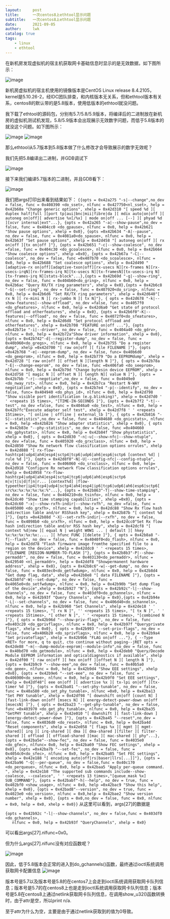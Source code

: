 ```yaml
---
layout:     post
title:      一次centos8上ethtool显示问题
subtitle:   一次centos8上ethtool显示问题
date:       2021-09-05
author:     lwk
catalog: true
tags:
    - linux
    - ethtool
---
```


在新机房发现虚拟机的宿主机获取网卡基础信息时显示的是无效数据，如下图所示：

![image](https://user-images.githubusercontent.com/36918717/177042628-4d59796b-c3a9-4768-8735-a9c6c52ba87e.png)

新机房虚拟机的宿主机使用的镜像版本是CentOS Linux release 8.4.2105，kernel是5.10.26-2，经IDC团队排查，和内核版本无关系，但和ethtool版本有关系，centos8的默认带的是5.8版本，使用低版本的ethtool就没问题。

我下载了ethtool的源码包，分别有5.7/5.8/5.9版本，将编译后的二进制放在新机房的虚拟机测试机发现，5.8/5.9版本会出现展示无效数字问题，而低于5.8版本的就没这个问题。如下图所示：

![image](https://user-images.githubusercontent.com/36918717/177042637-214b3d61-1906-4d1c-9030-79104963256a.png)
![image](https://user-images.githubusercontent.com/36918717/177042639-2b8d9f4f-4563-41d3-a549-20c3e8089e53.png)

那么ethtool从5.7版本到5.8版本做了什么修改才会导致展示的数字无效呢？

 我们先把5.8编译出二进制，并GDB调试下
 
 ![image](https://user-images.githubusercontent.com/36918717/177042651-fb90e591-632e-43a3-92d9-cbec2a0694e9.png)

接下来我们编译5.7版本的二进制，并且GDB看下：

![image](https://user-images.githubusercontent.com/36918717/177042657-21d0c4fc-2ff7-40f5-9a51-0c8986c17a9d.png)

我们把args打印出来看到结果如下：
`
{{opts = 0x42a275 "-s|--change",no_dev = false, func = 0x408390 <do_sset>, nlfunc = 0x427750<nl_sset>, help = 0x42b60a "Change generic options",
   xhelp = 0x42d310 "[ speed %d ][ duplex half|full ][port tp|aui|bnc|mii|fibre|da ][ mdix auto|on|off ][ autoneg on|off][ advertise %x[/%x] | mode on|off ... [--] ][ phyad %d ][xcvr internal|ext"...}, {opts = 0x42a265 "-a|--show-pause",no_dev = false, func = 0x404cc0 <do_gpause>, nlfunc = 0x0,
   help = 0x42b621 "Show pause options", xhelp = 0x0}, {opts =0x42b634 "-A|--pause", no_dev = false, func = 0x4081a0<do_spause>, nlfunc = 0x0, help = 0x42b63f "Set pause options",
   xhelp = 0x42d458 "[ autoneg on|off ][ rx on|off ][tx on|off ]"}, {opts = 0x42b651 "-c|--show-coalesce", no_dev =false, func = 0x404c30 <do_gcoalesce>,
   nlfunc = 0x0, help = 0x42b664 "Show coalesce options", xhelp =0x0}, {opts = 0x42b67a "-C|--coalesce", no_dev = false, func =0x407b70 <do_scoalesce>, nlfunc = 0x0,
   help = 0x42b688 "Set coalesce options",
   xhelp = 0x42d490 "[adaptive-rx on|off][adaptive-txon|off][rx-usecs N][rx-frames N][rx-usecs-irqN][rx-frames-irq N][tx-usecs N][tx-framesN][tx-usecs-irq N][tx-frames-irq N][stats-block"...},{opts = 0x42b69d "-g|--show-ring", no_dev = false, func = 0x404b60<do_gring>, nlfunc = 0x0,
   help = 0x42b6ac "Query RX/TX ring parameters", xhelp = 0x0},{opts = 0x42b6c8 "-G|--set-ring", no_dev = false, func = 0x407920<do_sring>, nlfunc = 0x0,
   help = 0x42b6d6 "Set RX/TX ring parameters", xhelp = 0x42d640"[ rx N ][ rx-mini N ][ rx-jumbo N ][ tx N]"}, {
   opts = 0x42d678 "-k|--show-features|--show-offload", no_dev =false, func = 0x4057f0 <do_gfeatures>, nlfunc = 0x0,
   help = 0x42d6a0 "Get state of protocol offload and otherfeatures", xhelp = 0x0}, {opts = 0x42b6f0"-K|--features|--offload", no_dev = false, func = 0x4072f0<do_sfeatures>,
   nlfunc = 0x0, help = 0x42d6d8 "Set protocol offload and otherfeatures", xhelp = 0x42b708 "FEATURE on|off ..."}, {opts =0x42b71e "-i|--driver", no_dev = false,
   func = 0x404a40 <do_gdrv>, nlfunc = 0x0, help = 0x42b72a"Show driver information", xhelp = 0x0}, {opts = 0x42b742"-d|--register-dump", no_dev = false, func = 0x40b960<do_gregs>,
   nlfunc = 0x0, help = 0x42b755 "Do a register dump", xhelp =0x42d700 "[ raw on|off ][ file FILENAME ]"}, {opts =0x42b768 "-e|--eeprom-dump", no_dev = false,
    func= 0x40b6d0 <do_geeprom>, nlfunc = 0x0, help = 0x42b779 "Do a EEPROMdump", xhelp = 0x42d728 "[ raw on|off ][ offset N ][length N ]"}, {
   opts = 0x42b78a "-E|--change-eeprom", no_dev = false, func =0x406fa0 <do_seeprom>, nlfunc = 0x0, help = 0x42b79d "Change bytesin device EEPROM",
   xhelp = 0x42d758 "[ magic N ][ offset N ][ length N][ value N ]"}, {opts = 0x42b7bb "-r|--negotiate",no_dev = false, func = 0x4049e0 <do_nway_rst>,
   nlfunc = 0x0, help = 0x42b7ca "Restart N-WAY negotiation",xhelp = 0x0}, {opts = 0x42b7e4 "-p|--identify", no_dev = false, func= 0x404940 <do_phys_id>, nlfunc = 0x0,
   help = 0x42d798 "Show visible port identification (e.g.blinking)", xhelp = 0x42d7d0 ' ' <repeats 15 times>, "[TIME-IN-SECONDS ]"}, {opts = 0x42b7f2 "-t|--test", no_dev =false,
   func = 0x4046a0 <do_test>, nlfunc = 0x0, help = 0x42b7fc"Execute adapter self test", xhelp = 0x42d7f8 ' ' <repeats 15times>, "[ online | offline | external_lb ]"}, {
    opts = 0x42b816 "-S|--statistics",no_dev = false, func = 0x404680 <do_gnicstats>, nlfunc = 0x0, help =0x42b826 "Show adapter statistics", xhelp = 0x0}, {
   opts = 0x42b83e "--phy-statistics", no_dev = false, func =0x404660 <do_gphystats>, nlfunc = 0x0, help = 0x42b84f "Show phystatistics", xhelp = 0x0}, {
   opts = 0x42d830 "-n|-u|--show-nfc|--show-ntuple", no_dev =false, func = 0x405920 <do_grxclass>, nlfunc = 0x0,
   help = 0x42d850 "Show Rx network flow classification options orrules",
    xhelp = 0x42d888 "[ rx-flow-hashtcp4|udp4|ah4|esp4|sctp4|tcp6|udp6|ah6|esp6|sctp6 [context %d] |  rule %d ]"}, {opts = 0x42d8f0"-N|-U|--config-nfc|--config-ntuple",
   no_dev = false, func = 0x406060 <do_srxclass>, nlfunc = 0x0, help= 0x42d918 "Configure Rx network flow classification options orrules",
   xhelp = 0x42d958 "rx-flow-hashtcp4|udp4|ah4|esp4|sctp4|tcp6|udp6|ah6|esp6|sctp6 m|v|t|s|d|f|n|r... [context%d] |flow-typeether|ip4|tcp4|udp4|sctp4|ah4|esp4|ip6|tcp6|udp6|ah6|esp6|sctp6[ src%x:%x:%x:%x:%x:%"...}, {opts = 0x42b863"-T|--show-time-stamping", no_dev = false, func = 0x404210<do_tsinfo>, nlfunc = 0x0,
   help = 0x42dc40 "Show time stamping capabilities", xhelp =0x0}, {opts = 0x42dc60 "-x|--show-rxfh-indir|--show-rxfh", no_dev =false, func = 0x405000 <do_grxfh>, nlfunc = 0x0,
   help = 0x42dc88 "Show Rx flow hash indirection table and/or RSShash key", xhelp = 0x42b87b "[ context %d ]"}, {opts =0x42b88d "-X|--set-rxfh-indir|--rxfh", no_dev = false,
   func = 0x4098b0 <do_srxfh>, nlfunc = 0x0, help = 0x42dcc0"Set Rx flow hash indirection table and/or RSS hash key",
   xhelp = 0x42dcf8 "[ context %d|new ][ equal N | weight W0W1 ... | default ][ hkey %x:%x:%x:%x:%x:.... ][ hfunc FUNC ][delete ]"}, {
   opts = 0x42b8a8 "-f|--flash", no_dev = false, func = 0x4040f0<do_flash>, nlfunc = 0x0, help = 0x42dd78 "Flash firmware image fromthe specified file to a region on the device",
   xhelp = 0x42ddc0 ' ' <repeats 15 times>, "FILENAME [REGION-NUMBER-TO-FLASH ]"}, {opts = 0x42b8b3"-P|--show-permaddr", no_dev = false, func = 0x403130<do_permaddr>,
   nlfunc = 0x429540 <nl_permaddr>, help = 0x42ddf8 "Showpermanent hardware address", xhelp = 0x0}, {opts = 0x42b8c6"-w|--get-dump", no_dev = false, func = 0x403ec0<do_getfwdump>,
   nlfunc = 0x0, help = 0x42b8d4 "Get dump flag, data", xhelp =0x42b8e8 "[ data FILENAME ]"}, {opts = 0x42b8fd"-W|--set-dump", no_dev = false, func = 0x4065e0<do_setfwdump>,
   nlfunc = 0x0, help = 0x42b90b "Set dump flag of the device",xhelp = 0x42b927 "N"}, {opts = 0x42b92c"-l|--show-channels", no_dev = false, func = 0x403df0<do_gchannels>,
   nlfunc = 0x0, help = 0x42b93f "Query Channels", xhelp = 0x0},{opts = 0x42b94e "-L|--set-channels", no_dev = false, func = 0x406d40<do_schannels>, nlfunc = 0x0,
   help = 0x42b960 "Set Channels",
   xhelp = 0x42de18 ' ' <repeats 15 times>, "[ rx N ]", '' <repeats 15 times>, "[ tx N ]", ' ' <repeats 15times>, "[ other N ]", ' ' <repeats 15 times>, "[combined N ]"}, {
   opts = 0x42b96d "--show-priv-flags", no_dev = false, func =0x403c20 <do_gprivflags>, nlfunc = 0x0, help = 0x42b97f "Queryprivate flags", xhelp = 0x0}, {
   opts = 0x42b993 "--set-priv-flags", no_dev = false, func =0x406b20 <do_sprivflags>, nlfunc = 0x0, help = 0x42b9a4 "Set privateflags", xhelp = 0x42b9b6 "FLAG on|off ..."}, {
--Type <RET> for more, q to quit, cto continue without paging--jRET
   opts = 0x42de88 "-m|--dump-module-eeprom|--module-info",no_dev = false, func = 0x40bd70 <do_getmodule>, nlfunc = 0x0,
   help = 0x42deb0 "Query/Decode Module EEPROM information and opticaldiagnostics if available",
   xhelp = 0x42df00 "[ raw on|off ][ hex on|off ][offset N ][ length N ]"}, {opts = 0x42b9c9 "--show-eee",no_dev = false, func = 0x40b5a0 <do_geee>,
   nlfunc = 0x0, help = 0x42b9d4 "Show EEE settings", xhelp =0x0}, {opts = 0x42b9e6 "--set-eee", no_dev = false, func = 0x406900<do_seee>, nlfunc = 0x0,
   help = 0x42b9f0 "Set EEE settings", xhelp = 0x42df48"[ eee on|off ][ advertise %x ][ tx-lpi on|off ][tx-timer %d ]"}, {opts = 0x42ba01 "--set-phy-tunable",
   no_dev = false, func = 0x40a580 <do_set_phy_tunable>, nlfunc =0x0, help = 0x42ba13 "Set PHY tunable",
   xhelp = 0x42df98 "[ downshift on|off [count N] ][fast-link-down on|off [msecs N] ][ energy-detect-power-down on|off [msecsN] ]"}, {
   opts = 0x42ba23 "--get-phy-tunable", no_dev = false, func =0x403970 <do_get_phy_tunable>, nlfunc = 0x0, help = 0x42ba35 "GetPHY tunable",
   xhelp = 0x42e010 "[ downshift ][ fast-link-down ][energy-detect-power-down ]"}, {opts = 0x42ba45 "--reset",no_dev = false, func = 0x4036d0 <do_reset>,
   nlfunc = 0x0, help = 0x42ba4d "Reset components",
   xhelp = 0x42e058 "[ flags %x ][ mgmt ][ mgmt-shared][ irq ][ irq-shared ][ dma ][ dma-shared ][filter ][ filter-shared ][ offload ][ offload-shared ][mac ][ mac-shared ][ phy"...}, {opts = 0x42ba5e"--show-fec", no_dev = false, func = 0x4035e0 <do_gfec>, nlfunc= 0x0,
   help = 0x42ba69 "Show FEC settings", xhelp = 0x0}, {opts =0x42ba7b "--set-fec", no_dev = false, func = 0x4054c0<do_sfec>, nlfunc = 0x0, help = 0x42ba85 "Set FEC settings",
   xhelp = 0x42e188 "[ encoding auto|off|rs|baser|llrs[...]]"}, {opts = 0x42ba96 "-Q|--per-queue", no_dev = false,func = 0x40c170 <do_perqueue>, nlfunc = 0x0,
   help = 0x42baa5 "Apply per-queue command. ",
   xhelp = 0x42e1b8 "The supported sub commands include--show-coalesce, --coalesce", ' ' <repeats 13 times>,"[queue_mask %x] SUB_COMMAND"}, {opts = 0x42babf"-h|--help",
   no_dev = true, func = 0x402bf0 <show_usage>, nlfunc = 0x0, help =0x42bac9 "Show this help", xhelp = 0x0}, {opts = 0x42bad8"--version", no_dev = true, func = 0x4023e0 <do_version>,
nlfunc = 0x0,help = 0x42bae2 "Show version number", xhelp = 0x0}, {opts = 0x0,no_dev = false, func = 0x0, nlfunc = 0x0, help = 0x0, xhelp = 0x0}}
`
 从这里可以看到，args[27]的数据是
 ```
 {opts = 0x42b92c "-l|--show-channels", no_dev = false,func = 0x403df0 <do_gchannels>,
    nlfunc = 0x0, help = 0x42b93f "QueryChannels", xhelp = 0x0}
 ```

可以看出args[27].nlfunc=0x0。

 

但为什么args[27].nlfunc没有对应函数呢？

![image](https://user-images.githubusercontent.com/36918717/177042678-fb4c689c-c0f6-4d3e-badc-64ff359f946b.png)

因此，低于5.8版本会正常的进入到do_gchannels()函数，最终通过ioctl系统调用获取网卡配置信息
![image](https://user-images.githubusercontent.com/36918717/177042688-ea000e86-4935-4bbe-9307-8c6787d21fd4.png)


版本号是5.7以及版本号是5.8的在centos7上会走到ioctl系统调用获取网卡队列信息；版本号是5.7的在centos8上也是走到ioctl系统调用获取网卡队列信息；版本号是5.8在centos8上通过netlink获取网卡队列信息，在调用show_u32()函数转换时，由于attr是空，所以print n/a.

至于attr为什么为空，主要是由于通过netlink获取到的值为0导致。





